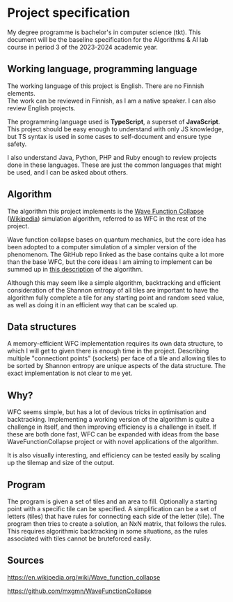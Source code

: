 # Project specification

My degree programme is bachelor's in computer science (tkt). This document will be the baseline specification for the Algorithms & AI lab course in period 3 of the 2023-2024 academic year.

## Working language, programming language

The working language of this project is English. There are no Finnish elements.  
The work can be reviewed in Finnish, as I am a native speaker. I can also review English projects.  

The programming language used is **TypeScript**, a superset of **JavaScript**.  
This project should be easy enough to understand with only JS knowledge, but TS syntax is used in some cases to self-document and ensure type safety.

I also understand Java, Python, PHP and Ruby enough to review projects done in these languages. These are just the common languages that might be used, and I can be asked about others.

## Algorithm

The algorithm this project implements is the [Wave Function Collapse](https://github.com/mxgmn/WaveFunctionCollapse) ([Wikipedia](https://en.wikipedia.org/wiki/Wave_function_collapse)) simulation algorithm, referred to as WFC in the rest of the project.

Wave function collapse bases on quantum mechanics, but the core idea has been adopted to a computer simulation of a simpler version of the phenomenom. The GitHub repo linked as the base contains quite a lot more than the base WFC, but the core ideas I am aiming to implement can be summed up in [this description](https://github.com/mxgmn/WaveFunctionCollapse#algorithm) of the algorithm.

Although this may seem like a simple algorithm, backtracking and efficient consideration of the Shannon entropy of all tiles are important to have the algorithm fully complete a tile for any starting point and random seed value, as well as doing it in an efficient way that can be scaled up.

## Data structures

A memory-efficient WFC implementation requires its own data structure, to which I will get to given there is enough time in the project. Describing multiple "connectiont points" (sockets) per face of a tile and allowing tiles to be sorted by Shannon entropy are unique aspects of the data structure. The exact implementation is not clear to me yet.

## Why?

WFC seems simple, but has a lot of devious tricks in optimisation and backtracking. Implementing a working version of the algorithm is quite a challenge in itself, and then improving efficiency is a challenge in itself. If these are both done fast, WFC can be expanded with ideas from the base WaveFunctionCollapse project or with novel applications of the algorithm.

It is also visually interesting, and efficiency can be tested easily by scaling up the tilemap and size of the output.

## Program

The program is given a set of tiles and an area to fill. Optionally a starting point with a specific tile can be specified. A simplification can be a set of letters (tiles) that have rules for connecting each side of the letter (tile). The program then tries to create a solution, an NxN matrix, that follows the rules. This requires algorithmic backtracking in some situations, as the rules associated with tiles cannot be bruteforced easily.

## Sources

https://en.wikipedia.org/wiki/Wave_function_collapse

https://github.com/mxgmn/WaveFunctionCollapse